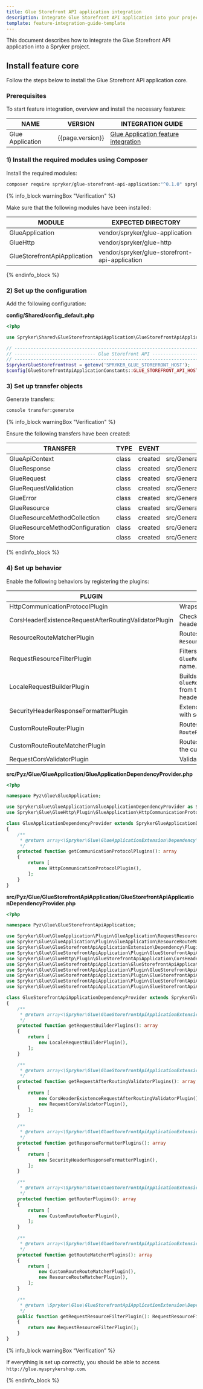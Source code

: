 ```yaml
---
title: Glue Storefront API application integration
description: Integrate Glue Storefront API application into your project
template: feature-integration-guide-template
---
```


This document describes how to integrate the Glue Storefront API application into a Spryker project.

## Install feature core

Follow the steps below to install the Glue Storefront API application core.

### Prerequisites

To start feature integration, overview and install the necessary features:

| NAME              | VERSION           | INTEGRATION GUIDE                                                                                                                                               |
|-------------------| ----------------- |-----------------------------------------------------------------------------------------------------------------------------------------------------------------|
| Glue Application  | {{page.version}}  | [Glue Application feature integration](/docs/scos/dev/feature-integration-guides/{{page.version}}/glue-api/glue-api-glue-application-feature-integration.html)  |


### 1) Install the required modules using Composer
<!--Provide one or more console commands with the exact latest version numbers of all required modules. If the Composer command contains the modules that are not related to the current feature, move them to the [prerequisites](#prerequisites).-->

Install the required modules:

```bash
composer require spryker/glue-storefront-api-application:"^0.1.0" spryker/glue-http:"^0.2.0" --update-with-dependencies
```

{% info_block warningBox "Verification" %}

Make sure that the following modules have been installed:

| MODULE                                                     | EXPECTED DIRECTORY                                                                |
|------------------------------------------------------------|-----------------------------------------------------------------------------------|
| GlueApplication                                            | vendor/spryker/glue-application                                                   |
| GlueHttp                                                   | vendor/spryker/glue-http                                                          |
| GlueStorefrontApiApplication                               | vendor/spryker/glue-storefront-api-application                                    |

{% endinfo_block %}

### 2) Set up the configuration

Add the following configuration:

**config/Shared/config_default.php**

```php
<?php

use Spryker\Shared\GlueStorefrontApiApplication\GlueStorefrontApiApplicationConstants;

// ----------------------------------------------------------------------------
// ------------------------------ Glue Storefront API -------------------------------
// ----------------------------------------------------------------------------
$sprykerGlueStorefrontHost = getenv('SPRYKER_GLUE_STOREFRONT_HOST');
$config[GlueStorefrontApiApplicationConstants::GLUE_STOREFRONT_API_HOST] = $sprykerGlueStorefrontHost;
```

### 3) Set up transfer objects

Generate transfers:

```bash
console transfer:generate
```

{% info_block warningBox "Verification" %}

Ensure the following transfers have been created:

| TRANSFER                        | TYPE  | EVENT   | PATH                                                                      |
|---------------------------------|-------|---------|---------------------------------------------------------------------------|
| GlueApiContext                  | class | created | src/Generated/Shared/Transfer/GlueApiContextTransfer.php                  |
| GlueResponse                    | class | created | src/Generated/Shared/Transfer/GlueResponseTransfer.php                    |
| GlueRequest                     | class | created | src/Generated/Shared/Transfer/GlueRequestTransfer.php                     |
| GlueRequestValidation           | class | created | src/Generated/Shared/Transfer/GlueRequestValidationTransfer.php           |
| GlueError                       | class | created | src/Generated/Shared/Transfer/GlueErrorTransfer.php                       |
| GlueResource                    | class | created | src/Generated/Shared/Transfer/GlueResourceTransfer.php                    |
| GlueResourceMethodCollection    | class | created | src/Generated/Shared/Transfer/GlueResourceMethodCollectionTransfer.php    |
| GlueResourceMethodConfiguration | class | created | src/Generated/Shared/Transfer/GlueResourceMethodConfigurationTransfer.php |
| Store                           | class | created | src/Generated/Shared/Transfer/StoreTransfer.php                           |

{% endinfo_block %}

### 4) Set up behavior
Enable the following behaviors by registering the plugins:

| PLUGIN                                                | SPECIFICATION                                                                              | NAMESPACE                                                                     |
|-------------------------------------------------------|--------------------------------------------------------------------------------------------|-------------------------------------------------------------------------------|
| HttpCommunicationProtocolPlugin                       | Wraps HTTP protocol.                                                                       | Spryker\Glue\GlueHttp\Plugin\GlueApplication                                  |
| CorsHeaderExistenceRequestAfterRoutingValidatorPlugin | Checks the pre-flight request headers are valid.                                           | Spryker\Glue\GlueHttp\Plugin\GlueStorefrontApiApplication                     |
| ResourceRouteMatcherPlugin                            | Routes API requests using the `ResourceInterface`.                                         | Spryker\Glue\GlueApplication\Plugin\GlueApplication                           |
| RequestResourceFilterPlugin                           | Filters resources by `GlueRequestTransfer` resource name.                                  | Spryker\Glue\GlueApplication\Plugin\GlueApplication                           |
| LocaleRequestBuilderPlugin                            | Builds `GlueRequestTransfer.locale` from the `accept-language` header.                     | Spryker\Glue\GlueStorefrontApiApplication\Plugin\GlueStorefrontApiApplication |
| SecurityHeaderResponseFormatterPlugin                 | Extends `GlueResponseTransfer` with security headers.                                      | Spryker\Glue\GlueStorefrontApiApplication\Plugin\GlueStorefrontApiApplication |
| CustomRouteRouterPlugin                               | Routes API request based on `RouteProviderPluginInterface`.                                | Spryker\Glue\GlueStorefrontApiApplication\Plugin\GlueStorefrontApiApplication |
| CustomRouteRouteMatcherPlugin                         | Routes the API request using the custom routes.                                            | Spryker\Glue\GlueStorefrontApiApplication\Plugin\GlueStorefrontApiApplication |
| RequestCorsValidatorPlugin                            | Validates cors headers.                                                                    | Spryker\Glue\GlueStorefrontApiApplication\Plugin\GlueStorefrontApiApplication |


**src/Pyz/Glue/GlueApplication/GlueApplicationDependencyProvider.php**

```php
<?php

namespace Pyz\Glue\GlueApplication;

use Spryker\Glue\GlueApplication\GlueApplicationDependencyProvider as SprykerGlueApplicationDependencyProvider;
use Spryker\Glue\GlueHttp\Plugin\GlueApplication\HttpCommunicationProtocolPlugin;

class GlueApplicationDependencyProvider extends SprykerGlueApplicationDependencyProvider
{
    /**
     * @return array<\Spryker\Glue\GlueApplicationExtension\Dependency\Plugin\CommunicationProtocolPluginInterface>
     */
    protected function getCommunicationProtocolPlugins(): array
    {
        return [
            new HttpCommunicationProtocolPlugin(),
        ];
    }
}

```

**src/Pyz/Glue/GlueStorefrontApiApplication/GlueStorefrontApiApplicationDependencyProvider.php**

```php
<?php

namespace Pyz\Glue\GlueStorefrontApiApplication;

use Spryker\Glue\GlueApplication\Plugin\GlueApplication\RequestResourceFilterPlugin;
use Spryker\Glue\GlueApplication\Plugin\GlueApplication\ResourceRouteMatcherPlugin;
use Spryker\Glue\GlueStorefrontApiApplicationExtension\Dependency\Plugin\RequestResourceFilterPluginInterface;
use Spryker\Glue\GlueStorefrontApiApplication\Plugin\GlueStorefrontApiApplication\CustomRouteRouteMatcherPlugin;
use Spryker\Glue\GlueHttp\Plugin\GlueStorefrontApiApplication\CorsHeaderExistenceRequestAfterRoutingValidatorPlugin;
use Spryker\Glue\GlueStorefrontApiApplication\GlueStorefrontApiApplicationDependencyProvider as SprykerGlueStorefrontApiApplicationDependencyProvider;
use Spryker\Glue\GlueStorefrontApiApplication\Plugin\GlueStorefrontApiApplication\CustomRouteRouterPlugin;
use Spryker\Glue\GlueStorefrontApiApplication\Plugin\GlueStorefrontApiApplication\LocaleRequestBuilderPlugin;
use Spryker\Glue\GlueStorefrontApiApplication\Plugin\GlueStorefrontApiApplication\RequestCorsValidatorPlugin;
use Spryker\Glue\GlueStorefrontApiApplication\Plugin\GlueStorefrontApiApplication\SecurityHeaderResponseFormatterPlugin;

class GlueStorefrontApiApplicationDependencyProvider extends SprykerGlueStorefrontApiApplicationDependencyProvider
{
    /**
     * @return array<\Spryker\Glue\GlueStorefrontApiApplicationExtension\Dependency\Plugin\RequestBuilderPluginInterface>
     */
    protected function getRequestBuilderPlugins(): array
    {
        return [
            new LocaleRequestBuilderPlugin(),
        ];
    }

    /**
     * @return array<\Spryker\Glue\GlueStorefrontApiApplicationExtension\Dependency\Plugin\RequestAfterRoutingValidatorPluginInterface>
     */
    protected function getRequestAfterRoutingValidatorPlugins(): array
    {
        return [
            new CorsHeaderExistenceRequestAfterRoutingValidatorPlugin(),
            new RequestCorsValidatorPlugin(),
        ];
    }

    /**
     * @return array<\Spryker\Glue\GlueStorefrontApiApplicationExtension\Dependency\Plugin\ResponseFormatterPluginInterface>
     */
    protected function getResponseFormatterPlugins(): array
    {
        return [
            new SecurityHeaderResponseFormatterPlugin(),
        ];
    }

    /**
     * @return array<\Spryker\Glue\GlueStorefrontApiApplicationExtension\Dependency\Plugin\RouterPluginInterface>
     */
    protected function getRouterPlugins(): array
    {
        return [
            new CustomRouteRouterPlugin(),
        ];
    }

    /**
     * @return array<\Spryker\Glue\GlueStorefrontApiApplicationExtension\Dependency\Plugin\RouteMatcherPluginInterface>
     */
    protected function getRouteMatcherPlugins(): array
    {
        return [
            new CustomRouteRouteMatcherPlugin(),
            new ResourceRouteMatcherPlugin(),
        ];
    }

    /**
     * @return \Spryker\Glue\GlueStorefrontApiApplicationExtension\Dependency\Plugin\RequestResourceFilterPluginInterface
     */
    public function getRequestResourceFilterPlugin(): RequestResourceFilterPluginInterface
    {
        return new RequestResourceFilterPlugin();
    }
}

```

{% info_block warningBox “Verification” %}

If everything is set up correctly, you should be able to access `http://glue.mysprykershop.com`.

{% endinfo_block %}
